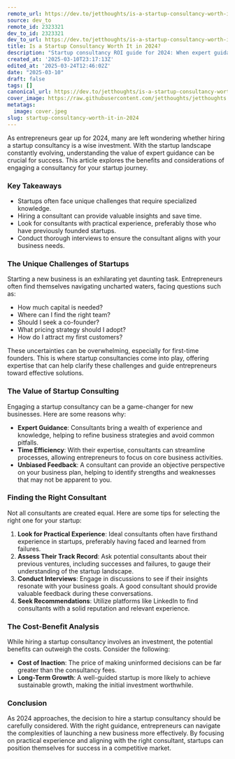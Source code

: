 ```yaml
---
remote_url: https://dev.to/jetthoughts/is-a-startup-consultancy-worth-it-in-2024-1c24
source: dev_to
remote_id: 2323321
dev_to_id: 2323321
dev_to_url: https://dev.to/jetthoughts/is-a-startup-consultancy-worth-it-in-2024-1c24
title: Is a Startup Consultancy Worth It in 2024?
description: "Startup consultancy ROI guide for 2024: When expert guidance pays off vs DIY approach. Navigate launch challenges, avoid costly mistakes, and accelerate growth ✓"
created_at: '2025-03-10T23:17:13Z'
edited_at: '2025-03-24T12:46:02Z'
date: "2025-03-10"
draft: false
tags: []
canonical_url: https://dev.to/jetthoughts/is-a-startup-consultancy-worth-it-in-2024-1c24
cover_image: https://raw.githubusercontent.com/jetthoughts/jetthoughts.github.io/master/content/blog/startup-consultancy-worth-it-in-2024/cover.jpeg
metatags:
  image: cover.jpeg
slug: startup-consultancy-worth-it-in-2024
---
```

As entrepreneurs gear up for 2024, many are left wondering whether hiring a startup consultancy is a wise investment. With the startup landscape constantly evolving, understanding the value of expert guidance can be crucial for success. This article explores the benefits and considerations of engaging a consultancy for your startup journey.

### Key Takeaways

*   Startups often face unique challenges that require specialized knowledge.
*   Hiring a consultant can provide valuable insights and save time.
*   Look for consultants with practical experience, preferably those who have previously founded startups.
*   Conduct thorough interviews to ensure the consultant aligns with your business needs.

### The Unique Challenges of Startups

Starting a new business is an exhilarating yet daunting task. Entrepreneurs often find themselves navigating uncharted waters, facing questions such as:

*   How much capital is needed?
*   Where can I find the right team?
*   Should I seek a co-founder?
*   What pricing strategy should I adopt?
*   How do I attract my first customers?

These uncertainties can be overwhelming, especially for first-time founders. This is where startup consultancies come into play, offering expertise that can help clarify these challenges and guide entrepreneurs toward effective solutions.

### The Value of Startup Consulting

Engaging a startup consultancy can be a game-changer for new businesses. Here are some reasons why:

*   **Expert Guidance**: Consultants bring a wealth of experience and knowledge, helping to refine business strategies and avoid common pitfalls.
*   **Time Efficiency**: With their expertise, consultants can streamline processes, allowing entrepreneurs to focus on core business activities.
*   **Unbiased Feedback**: A consultant can provide an objective perspective on your business plan, helping to identify strengths and weaknesses that may not be apparent to you.

### Finding the Right Consultant

Not all consultants are created equal. Here are some tips for selecting the right one for your startup:

1.  **Look for Practical Experience**: Ideal consultants often have firsthand experience in startups, preferably having faced and learned from failures.
2.  **Assess Their Track Record**: Ask potential consultants about their previous ventures, including successes and failures, to gauge their understanding of the startup landscape.
3.  **Conduct Interviews**: Engage in discussions to see if their insights resonate with your business goals. A good consultant should provide valuable feedback during these conversations.
4.  **Seek Recommendations**: Utilize platforms like LinkedIn to find consultants with a solid reputation and relevant experience.

### The Cost-Benefit Analysis

While hiring a startup consultancy involves an investment, the potential benefits can outweigh the costs. Consider the following:

*   **Cost of Inaction**: The price of making uninformed decisions can be far greater than the consultancy fees.
*   **Long-Term Growth**: A well-guided startup is more likely to achieve sustainable growth, making the initial investment worthwhile.

### Conclusion

As 2024 approaches, the decision to hire a startup consultancy should be carefully considered. With the right guidance, entrepreneurs can navigate the complexities of launching a new business more effectively. By focusing on practical experience and aligning with the right consultant, startups can position themselves for success in a competitive market.
